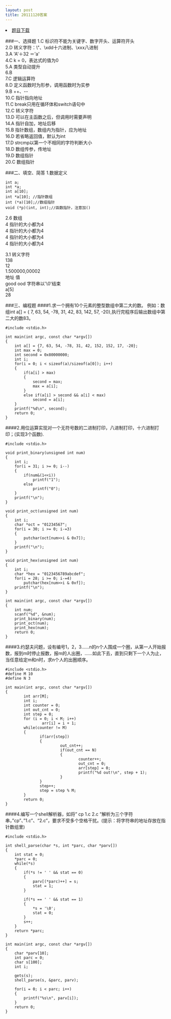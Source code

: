 ```yaml
---
layout: post
title: 20111120答案
---
```


<li> <a href="./test.doc">题目下载</a> </li>

###一、选择题
1.C  标识符不能为关键字、数字开头、运算符开头<br>
2.D  转义字符：\\"、\\xdd十六进制、\\xxx八进制<br>
3.A  'A'＋32 ＝'a'<br>
4.C  k = 0，表达式的值为0<br>
5.A  类型自动提升<br>
6.B <br>
7.C 逻辑运算符<br>
8.D 定义函数时为形参，调用函数时为实参<br>
9.B \+\+、\-\-<br>
10.C 指针指向地址<br>
11.C break只用在循环体和switch语句中<br>
12.C 转义字符<br>
13.D 可以在主函数之后，但调用时需要声明<br>
14.A 指针自加，地址后移<br>
15.B 指针数组，数组内为指针，应为地址<br>
16.D 若省略返回值，默认为int<br>
17.D strcmp以第一个不相同的字符判断大小<br>
18.D 数组传参，传地址<br>
19.D 数组指针<br>
20.C 数组指针<br>

###二、填空、简答
1.数据定义

	int a;
	int *a;
	int a[10]; 
	int *a[10]; //指针数组
	int (*a)[10];//数组指针
	void (*p)(int, int);//函数指针，注意加()

2.6 数组<br>
  4 指针的大小都为4<br>
  4 指针的大小都为4<br>
  4 指针的大小都为4<br>
  4 指针的大小都为4<br>

3.1 转义字符<br>
  138 <br>
  12 <br>
  1\.500000,00002 <br>
  地址  值 <br>
  good  ood 字符串以'\\0'结束<br>
  a\[5\] <br>
  28 <br>

###三、编程题
####1.求一个拥有10个元素的整型数组中第二大的数。 例如：数组int a[] = { 7, 63, 54, -78, 31, 42, 83, 142, 57, -20},执行完程序后输出数组中第二大的数83。

	#include <stdio.h>
	
	int main(int argc, const char *argv[])
	{
		int a[] = {7, 63, 54, -78, 31, 42, 152, 152, 17, -20};
		int max = 0;
		int second = 0x80000000;
		int i;
		for(i = 0; i < sizeof(a)/sizeof(a[0]); i++)
		{
			if(a[i] > max)
			{
				second = max;
				max = a[i];
			}
			else if(a[i] > second && a[i] < max)
				second = a[i];
		}
		printf("%d\n", second);
		return 0;
	}
	

####2.用位运算实现对一个无符号数的二进制打印，八进制打印，十六进制打印；(实现3个函数).

	#include <stdio.h>
	
	void print_binary(unsigned int num)
	{
		int i;
		for(i = 31; i >= 0; i--)
		{
			if(num&(1<<i))
				printf("1");
			else
				printf("0");
		}
		printf("\n");
	}
	
	void print_oct(unsigned int num)
	{
		int i;
		char *oct = "01234567";
		for(i = 30; i >= 0; i-=3)
		{
			putchar(oct[num>>i & 0x7]);
		}
		printf("\n");
	}
	
	void print_hex(unsigned int num)
	{
		int i;
		char *hex = "0123456789abcdef";
		for(i = 28; i >= 0; i-=4)
			putchar(hex[num>>i & 0xf]);
		printf("\n");
	}
	
	int main(int argc, const char *argv[])
	{
		int num;
		scanf("%d", &num);
		print_binary(num);
		print_oct(num);
		print_hex(num);
		return 0;
	}
	

####3.约瑟夫问题，设有编号1，2，3……n的n个人围成一个圈，从第一人开始报数，报到m时停止报数，报m的人出圈，……如此下去，直到只剩下一个人为止，当任意给定m和n时，求n个人的出圈顺序。

	#include <stdio.h>
	#define M 10
	#define N 3
	
	int main(int argc, const char *argv[])
	{
	        int arr[M];
	        int i;
	        int counter = 0;
	        int out_cnt = 0;
	        int step = 0;
	        for (i = 0; i < M; i++) 
	                arr[i] = i + 1;
	        while(counter != M)
	        {
	               if(arr[step]) 
	               {
	                        out_cnt++;
	                        if(out_cnt == N)
	                        {
	                                counter++;
	                                out_cnt = 0;
	                                arr[step] = 0;
	                                printf("%d out!\n", step + 1);
	                        }
	               }
	               step++;
	               step = step % M;
	        }
	        return 0;
	}
	

####4.编写一个shell解析器，如将”  cp      1.c       2.c ”解析为三个字符串，”cp”、”1.c”、“2.c”，要求不受多个空格干扰。(提示：将字符串的地址存放在指针数组里)

	#include <stdio.h>
	
	int shell_parse(char *s, int *parc, char *parv[])
	{
		int stat = 0;
		*parc = 0;
		while(*s)
		{
			if(*s != ' ' && stat == 0)
			{
				parv[(*parc)++] = s;
				stat = 1;
			}
			
			if(*s == ' ' && stat == 1)
			{
				*s = '\0';
				stat = 0;
			}
			s++;
		}
		return *parc;
	}
	
	int main(int argc, const char *argv[])
	{
		char *parv[10];
		int parc = 0;
		char s[100];
		int i;
	
		gets(s);
		shell_parse(s, &parc, parv);
	
		for(i = 0; i < parc; i++)
		{
			printf("%s\n", parv[i]);
		}
		return 0;
	}
	


